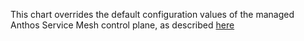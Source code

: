 This chart overrides the default configuration values of the managed Anthos Service Mesh control plane, as described [here](https://cloud.google.com/service-mesh/docs/managed/enable-managed-anthos-service-mesh-optional-features)